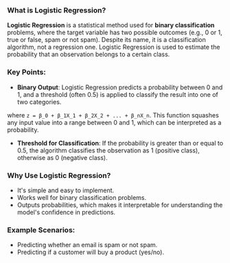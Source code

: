 
### What is Logistic Regression?

**Logistic Regression** is a statistical method used for **binary classification** problems, where the target variable has two possible outcomes (e.g., 0 or 1, true or false, spam or not spam). Despite its name, it is a classification algorithm, not a regression one. Logistic Regression is used to estimate the probability that an observation belongs to a certain class.

### Key Points:
- **Binary Output**: Logistic Regression predicts a probability between 0 and 1, and a threshold (often 0.5) is applied to classify the result into one of two categories.

where `z = β_0 + β_1X_1 + β_2X_2 + ... + β_nX_n`. This function squashes any input value into a range between 0 and 1, which can be interpreted as a probability.

- **Threshold for Classification**: If the probability is greater than or equal to 0.5, the algorithm classifies the observation as 1 (positive class), otherwise as 0 (negative class).

### Why Use Logistic Regression?
- It's simple and easy to implement.
- Works well for binary classification problems.
- Outputs probabilities, which makes it interpretable for understanding the model's confidence in predictions.

### Example Scenarios:
- Predicting whether an email is spam or not spam.
- Predicting if a customer will buy a product (yes/no).

  
